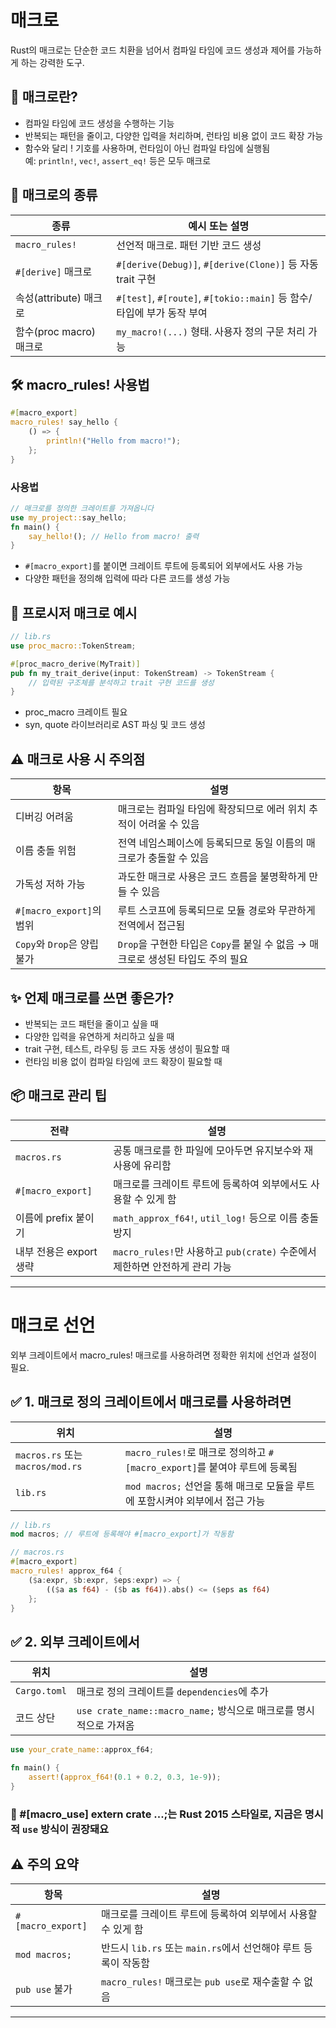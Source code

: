 # 매크로
Rust의 매크로는 단순한 코드 치환을 넘어서 컴파일 타임에 코드 생성과 제어를 가능하게 하는 강력한 도구.


## 🧠 매크로란?
- 컴파일 타임에 코드 생성을 수행하는 기능
- 반복되는 패턴을 줄이고, 다양한 입력을 처리하며, 런타임 비용 없이 코드 확장 가능
- 함수와 달리 ! 기호를 사용하며, 런타임이 아닌 컴파일 타임에 실행됨  
예: `println!`, `vec!`, `assert_eq!` 등은 모두 매크로

## 🧩 매크로의 종류
| 종류       | 예시 또는 설명                                |
|------------------------|-----------------------------------------------|
| `macro_rules!`         | 선언적 매크로. 패턴 기반 코드 생성             |
| `#[derive]` 매크로     | `#[derive(Debug)]`, `#[derive(Clone)]` 등 자동 trait 구현 |
| 속성(attribute) 매크로 | `#[test]`, `#[route]`, `#[tokio::main]` 등 함수/타입에 부가 동작 부여 |
| 함수(proc macro) 매크로| `my_macro!(...)` 형태. 사용자 정의 구문 처리 가능 |


## 🛠 macro_rules! 사용법
```rust
#[macro_export]
macro_rules! say_hello {
    () => {
        println!("Hello from macro!");
    };
}
```
### 사용법
```rust
// 매크로를 정의한 크레이트를 가져옵니다
use my_project::say_hello;
fn main() {
    say_hello!(); // Hello from macro! 출력
}
```

- `#[macro_export]`를 붙이면 크레이트 루트에 등록되어 외부에서도 사용 가능
- 다양한 패턴을 정의해 입력에 따라 다른 코드를 생성 가능

## 🧪 프로시저 매크로 예시
```rust
// lib.rs
use proc_macro::TokenStream;

#[proc_macro_derive(MyTrait)]
pub fn my_trait_derive(input: TokenStream) -> TokenStream {
    // 입력된 구조체를 분석하고 trait 구현 코드를 생성
}
```

- proc_macro 크레이트 필요
- syn, quote 라이브러리로 AST 파싱 및 코드 생성

## ⚠️ 매크로 사용 시 주의점
| 항목     | 설명                                                                 |
|-----------------------------|----------------------------------------------------------------------|
| 디버깅 어려움                | 매크로는 컴파일 타임에 확장되므로 에러 위치 추적이 어려울 수 있음       |
| 이름 충돌 위험               | 전역 네임스페이스에 등록되므로 동일 이름의 매크로가 충돌할 수 있음       |
| 가독성 저하 가능             | 과도한 매크로 사용은 코드 흐름을 불명확하게 만들 수 있음                |
| `#[macro_export]`의 범위     | 루트 스코프에 등록되므로 모듈 경로와 무관하게 전역에서 접근됨            |
| `Copy`와 `Drop`은 양립 불가  | `Drop`을 구현한 타입은 `Copy`를 붙일 수 없음 → 매크로로 생성된 타입도 주의 필요 |


## ✨ 언제 매크로를 쓰면 좋은가?
- 반복되는 코드 패턴을 줄이고 싶을 때
- 다양한 입력을 유연하게 처리하고 싶을 때
- trait 구현, 테스트, 라우팅 등 코드 자동 생성이 필요할 때
- 런타임 비용 없이 컴파일 타임에 코드 확장이 필요할 때

## 📦 매크로 관리 팁
| 전략           | 설명                                                                 |
|-----------------------------|----------------------------------------------------------------------|
| `macros.rs`                 | 공통 매크로를 한 파일에 모아두면 유지보수와 재사용에 유리함             |
| `#[macro_export]`           | 매크로를 크레이트 루트에 등록하여 외부에서도 사용할 수 있게 함          |
| 이름에 prefix 붙이기        | `math_approx_f64!`, `util_log!` 등으로 이름 충돌 방지                  |
| 내부 전용은 export 생략     | `macro_rules!`만 사용하고 `pub(crate)` 수준에서 제한하면 안전하게 관리 가능 |

---

# 매크로 선언

 외부 크레이트에서 macro_rules! 매크로를 사용하려면 정확한 위치에 선언과 설정이 필요.
 
## ✅ 1. 매크로 정의 크레이트에서 매크로를 사용하려면
| 위치 | 설명                                                              |
|------------------------------|-------------------------------------------------------------------|
| `macros.rs` 또는 `macros/mod.rs` | `macro_rules!`로 매크로 정의하고 `#[macro_export]`를 붙여야 루트에 등록됨 |
| `lib.rs`                     | `mod macros;` 선언을 통해 매크로 모듈을 루트에 포함시켜야 외부에서 접근 가능 |

```rust
// lib.rs
mod macros; // 루트에 등록해야 #[macro_export]가 작동함
```

```rust
// macros.rs
#[macro_export]
macro_rules! approx_f64 {
    ($a:expr, $b:expr, $eps:expr) => {
        (($a as f64) - ($b as f64)).abs() <= ($eps as f64)
    };
}
```

## ✅ 2. 외부 크레이트에서
|    위치    | 설명                                                              |
|------------------------------|-------------------------------------------------------------------|
| `Cargo.toml`                 | 매크로 정의 크레이트를 `dependencies`에 추가                       |
| 코드 상단                    | `use crate_name::macro_name;` 방식으로 매크로를 명시적으로 가져옴   |


```rust
use your_crate_name::approx_f64;

fn main() {
    assert!(approx_f64!(0.1 + 0.2, 0.3, 1e-9));
}
```

### 🔎 #[macro_use] extern crate ...;는 Rust 2015 스타일로, 지금은 명시적 `use` 방식이 권장돼요

## ⚠️ 주의 요약
| 항목               | 설명                                                                 |
|----------------------------|----------------------------------------------------------------------|
| `#[macro_export]`          | 매크로를 크레이트 루트에 등록하여 외부에서 사용할 수 있게 함          |
| `mod macros;`              | 반드시 `lib.rs` 또는 `main.rs`에서 선언해야 루트 등록이 작동함         |
| `pub use` 불가             | `macro_rules!` 매크로는 `pub use`로 재수출할 수 없음                  |

---


